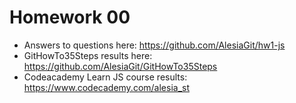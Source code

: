 # Homework 00

  - Answers to questions here: https://github.com/AlesiaGit/hw1-js
  - GitHowTo35Steps results here: https://github.com/AlesiaGit/GitHowTo35Steps
  - Codeacademy Learn JS course results: https://www.codecademy.com/alesia_st
